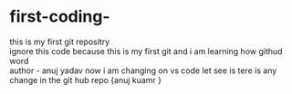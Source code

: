 # first-coding-
this is my first git repositry 
<br>
ignore this code because this is my first git and i am learning how githud word <br>
author - anuj yadav
 now i am changing on vs code let see is tere is any change in the git hub repo {anuj kuamr }
